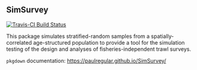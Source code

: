## SimSurvey

[![Travis-CI Build Status](https://travis-ci.org/PaulRegular/SimSurvey.svg?branch=master)](https://travis-ci.org/PaulRegular/SimSurvey)

This package simulates stratified-random samples from a spatially-correlated age-structured population to provide a tool for the simulation testing of the design and analyses of fisheries-independent trawl surveys.

`pkgdown` documentation: https://paulregular.github.io/SimSurvey/
